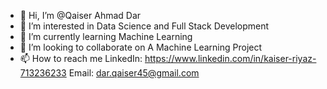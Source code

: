   -  👋 Hi, I’m @Qaiser Ahmad Dar
  -  👀 I’m interested in Data Science and Full Stack Development
  -  🌱 I’m currently learning Machine Learning
  - 💞️ I’m looking to collaborate on A Machine Learning Project
  -  📫 How to reach me
     LinkedIn: https://www.linkedin.com/in/kaiser-riyaz-713236233 Email: dar.qaiser45@gmail.com
